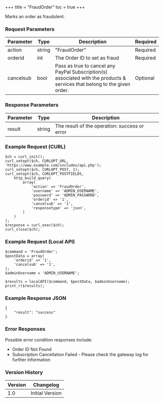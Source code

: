 +++
title = "FraudOrder"
toc = true
+++

Marks an order as fraudulent.

### Request Parameters

| Parameter | Type | Description | Required |
| --------- | ---- | ----------- | -------- |
| action | string | "FraudOrder" | Required |
| orderid | int | The Order ID to set as fraud | Required |
| cancelsub | bool | Pass as true to cancel any PayPal Subscription(s) associated with the products & services that belong to the given order. | Optional |

### Response Parameters

| Parameter | Type | Description |
| --------- | ---- | ----------- |
| result | string | The result of the operation: success or error |


### Example Request (CURL)

```
$ch = curl_init();
curl_setopt($ch, CURLOPT_URL, 'https://www.example.com/includes/api.php');
curl_setopt($ch, CURLOPT_POST, 1);
curl_setopt($ch, CURLOPT_POSTFIELDS,
    http_build_query(
        array(
            'action' => 'FraudOrder',
            'username' => 'ADMIN_USERNAME',
            'password' => 'ADMIN_PASSWORD',
            'orderid' => '1',
            'cancelsub' => '1',
            'responsetype' => 'json',
        )
    )
);
$response = curl_exec($ch);
curl_close($ch);
```


### Example Request (Local API)

```
$command = 'FraudOrder';
$postData = array(
    'orderid' => '1',
    'cancelsub' => '1',
);
$adminUsername = 'ADMIN_USERNAME';

$results = localAPI($command, $postData, $adminUsername);
print_r($results);
```


### Example Response JSON

```
{
    "result": "success"
}
```


### Error Responses

Possible error condition responses include:

* Order ID Not Found
* Subscription Cancellation Failed - Please check the gateway log for further information


### Version History

| Version | Changelog |
| ------- | --------- |
| 1.0 | Initial Version |
